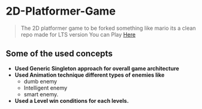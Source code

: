 # 2D-Platformer-Game
> The 2D platformer game to be forked something like mario its a clean repo made for LTS version
> You can Play [Here](https://shashi120992gmailcom.itch.io/2d-flatformer-game)

## Some of the used concepts
* **Used Generic Singleton approach for overall game architecture**
* **Used Animation technique different types of enemies like** 
  * dumb enemy
  * Intelligent enemy
  * smart enemy.
* **Used a Level win conditions for each levels.**
